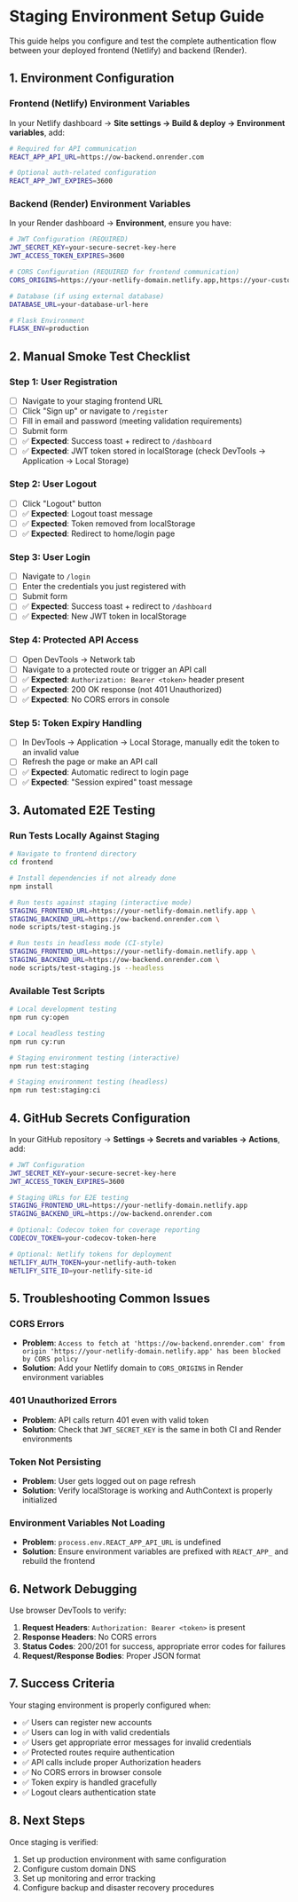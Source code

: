 # Staging Environment Setup Guide

This guide helps you configure and test the complete authentication flow between your deployed frontend (Netlify) and backend (Render).

## 1. Environment Configuration

### Frontend (Netlify) Environment Variables

In your Netlify dashboard → **Site settings → Build & deploy → Environment variables**, add:

```bash
# Required for API communication
REACT_APP_API_URL=https://ow-backend.onrender.com

# Optional auth-related configuration
REACT_APP_JWT_EXPIRES=3600
```

### Backend (Render) Environment Variables

In your Render dashboard → **Environment**, ensure you have:

```bash
# JWT Configuration (REQUIRED)
JWT_SECRET_KEY=your-secure-secret-key-here
JWT_ACCESS_TOKEN_EXPIRES=3600

# CORS Configuration (REQUIRED for frontend communication)
CORS_ORIGINS=https://your-netlify-domain.netlify.app,https://your-custom-domain.com

# Database (if using external database)
DATABASE_URL=your-database-url-here

# Flask Environment
FLASK_ENV=production
```

## 2. Manual Smoke Test Checklist

### Step 1: User Registration
- [ ] Navigate to your staging frontend URL
- [ ] Click "Sign up" or navigate to `/register`
- [ ] Fill in email and password (meeting validation requirements)
- [ ] Submit form
- [ ] ✅ **Expected**: Success toast + redirect to `/dashboard`
- [ ] ✅ **Expected**: JWT token stored in localStorage (check DevTools → Application → Local Storage)

### Step 2: User Logout
- [ ] Click "Logout" button
- [ ] ✅ **Expected**: Logout toast message
- [ ] ✅ **Expected**: Token removed from localStorage
- [ ] ✅ **Expected**: Redirect to home/login page

### Step 3: User Login
- [ ] Navigate to `/login`
- [ ] Enter the credentials you just registered with
- [ ] Submit form
- [ ] ✅ **Expected**: Success toast + redirect to `/dashboard`
- [ ] ✅ **Expected**: New JWT token in localStorage

### Step 4: Protected API Access
- [ ] Open DevTools → Network tab
- [ ] Navigate to a protected route or trigger an API call
- [ ] ✅ **Expected**: `Authorization: Bearer <token>` header present
- [ ] ✅ **Expected**: 200 OK response (not 401 Unauthorized)
- [ ] ✅ **Expected**: No CORS errors in console

### Step 5: Token Expiry Handling
- [ ] In DevTools → Application → Local Storage, manually edit the token to an invalid value
- [ ] Refresh the page or make an API call
- [ ] ✅ **Expected**: Automatic redirect to login page
- [ ] ✅ **Expected**: "Session expired" toast message

## 3. Automated E2E Testing

### Run Tests Locally Against Staging

```bash
# Navigate to frontend directory
cd frontend

# Install dependencies if not already done
npm install

# Run tests against staging (interactive mode)
STAGING_FRONTEND_URL=https://your-netlify-domain.netlify.app \
STAGING_BACKEND_URL=https://ow-backend.onrender.com \
node scripts/test-staging.js

# Run tests in headless mode (CI-style)
STAGING_FRONTEND_URL=https://your-netlify-domain.netlify.app \
STAGING_BACKEND_URL=https://ow-backend.onrender.com \
node scripts/test-staging.js --headless
```

### Available Test Scripts

```bash
# Local development testing
npm run cy:open

# Local headless testing
npm run cy:run

# Staging environment testing (interactive)
npm run test:staging

# Staging environment testing (headless)
npm run test:staging:ci
```

## 4. GitHub Secrets Configuration

In your GitHub repository → **Settings → Secrets and variables → Actions**, add:

```bash
# JWT Configuration
JWT_SECRET_KEY=your-secure-secret-key-here
JWT_ACCESS_TOKEN_EXPIRES=3600

# Staging URLs for E2E testing
STAGING_FRONTEND_URL=https://your-netlify-domain.netlify.app
STAGING_BACKEND_URL=https://ow-backend.onrender.com

# Optional: Codecov token for coverage reporting
CODECOV_TOKEN=your-codecov-token-here

# Optional: Netlify tokens for deployment
NETLIFY_AUTH_TOKEN=your-netlify-auth-token
NETLIFY_SITE_ID=your-netlify-site-id
```

## 5. Troubleshooting Common Issues

### CORS Errors
- **Problem**: `Access to fetch at 'https://ow-backend.onrender.com' from origin 'https://your-netlify-domain.netlify.app' has been blocked by CORS policy`
- **Solution**: Add your Netlify domain to `CORS_ORIGINS` in Render environment variables

### 401 Unauthorized Errors
- **Problem**: API calls return 401 even with valid token
- **Solution**: Check that `JWT_SECRET_KEY` is the same in both CI and Render environments

### Token Not Persisting
- **Problem**: User gets logged out on page refresh
- **Solution**: Verify localStorage is working and AuthContext is properly initialized

### Environment Variables Not Loading
- **Problem**: `process.env.REACT_APP_API_URL` is undefined
- **Solution**: Ensure environment variables are prefixed with `REACT_APP_` and rebuild the frontend

## 6. Network Debugging

Use browser DevTools to verify:

1. **Request Headers**: `Authorization: Bearer <token>` is present
2. **Response Headers**: No CORS errors
3. **Status Codes**: 200/201 for success, appropriate error codes for failures
4. **Request/Response Bodies**: Proper JSON format

## 7. Success Criteria

Your staging environment is properly configured when:

- ✅ Users can register new accounts
- ✅ Users can log in with valid credentials
- ✅ Users get appropriate error messages for invalid credentials
- ✅ Protected routes require authentication
- ✅ API calls include proper Authorization headers
- ✅ No CORS errors in browser console
- ✅ Token expiry is handled gracefully
- ✅ Logout clears authentication state

## 8. Next Steps

Once staging is verified:
1. Set up production environment with same configuration
2. Configure custom domain DNS
3. Set up monitoring and error tracking
4. Configure backup and disaster recovery procedures
